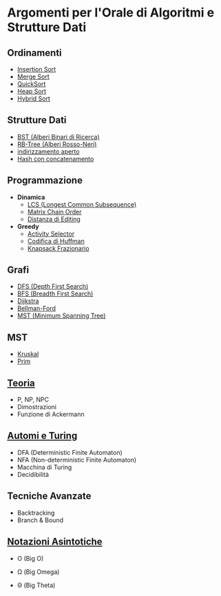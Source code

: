# Argomenti per l'Orale di Algoritmi e Strutture Dati

## Ordinamenti
- [Insertion Sort](<../01. algoritmi di ordinamento/algoritmi/algoritmi polinomiali/InsertionSort.md>)
- [Merge Sort](<../01. algoritmi di ordinamento/algoritmi/algoritmi logaritmici/MergeSort.md>)
- [QuickSort](<../01. algoritmi di ordinamento/algoritmi/algoritmi logaritmici/QuickSort.md>)
- [Heap Sort](<../01. algoritmi di ordinamento/algoritmi/algoritmi logaritmici/HeapSort.md>)
- [Hybrid Sort](<../01. algoritmi di ordinamento/algoritmi/algoritmi logaritmici/HybridSort.md>)

## Strutture Dati
- [BST (Alberi Binari di Ricerca)](<../07. alberi/algortmi/AlberiRicercaBinaria.md>)
- [RB-Tree (Alberi Rosso-Neri)](<../07. alberi/algortmi/AlberiRB.md>)
- [indirizzamento aperto](https://github.com/Just-Ipavon/Algoritmi-e-Strutture-Dati/tree/main/06.%20hashing%20tables)
- [Hash con concatenamento](https://github.com/Just-Ipavon/Algoritmi-e-Strutture-Dati/tree/main/06.%20hashing%20tables)

## Programmazione
- **Dinamica**
    - [LCS (Longest Common Subsequence)](<../02. programmazione dinamica/algoritmi/LCS.md>)
    - [Matrix Chain Order](<../02. programmazione dinamica/algoritmi/MatrixChainOrder.md>)
    - [Distanza di Editing](<../02. programmazione dinamica/algoritmi/DistanzaEditing.md>)
- **Greedy**
    - [Activity Selector](<../03. programmazione greedy/algoritmi/GAS.md>)
    - [Codifica di Huffman](<../03. programmazione greedy/algoritmi/Huffman.md>)
    - [Knapsack Frazionario](<../03. programmazione greedy/algoritmi/Zaino.md>)

## Grafi
- [DFS (Depth First Search)](<../04. grafi/algoritmi/DFS.md>)
- [BFS (Breadth First Search)](<../04. grafi/algoritmi/BFS.md>)
- [Dijkstra](<../04. grafi/algoritmi/Dijkstra.md>)
- [Bellman-Ford](<../04. grafi/algoritmi/Bellman-Ford.md>)
- [MST (Minimum Spanning Tree)](https://github.com/Just-Ipavon/Algoritmi-e-Strutture-Dati/tree/main/05.%20MST)

## MST
- [Kruskal](<../05. MST/algoritmi/Kruskal.md>)
- [Prim](<../05. MST/algoritmi/Prim.md>)

## [Teoria](https://github.com/Just-Ipavon/Algoritmi-e-Strutture-Dati/tree/main/09.%20P-NP)
- P, NP, NPC
- Dimostrazioni
- Funzione di Ackermann

## [Automi e Turing](https://github.com/Just-Ipavon/Algoritmi-e-Strutture-Dati/tree/main/08.%20automi)
- DFA (Deterministic Finite Automaton)
- NFA (Non-deterministic Finite Automaton)
- Macchina di Turing
- Decidibilità

## Tecniche Avanzate
- Backtracking
- Branch & Bound

## [Notazioni Asintotiche](<../00. Notazioni Asintotiche/NotazioniAsintotiche.md>)
- O (Big O)
- Ω (Big Omega)

- Θ (Big Theta)
